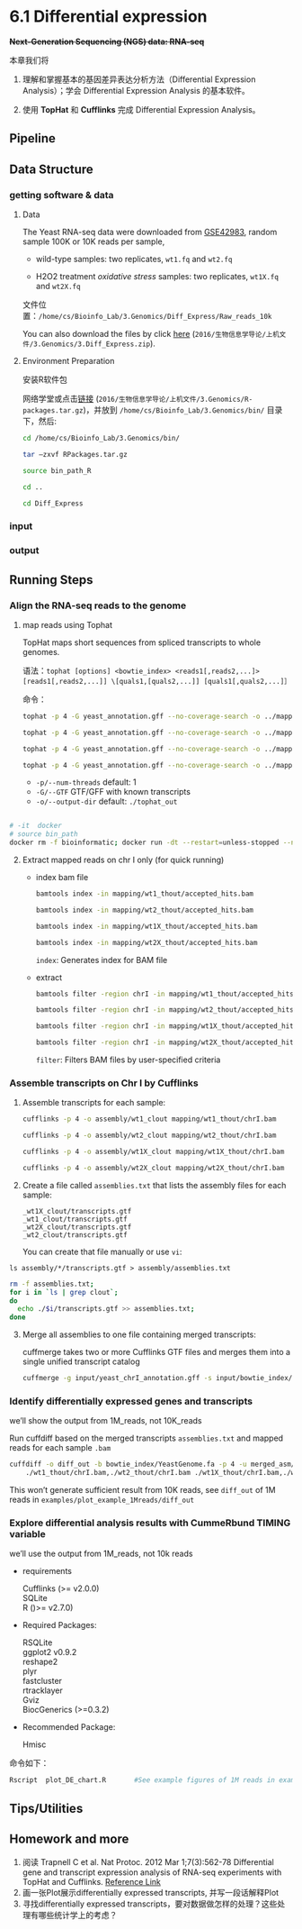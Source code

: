 # 6.1 Differential expression

~~**Next-Generation Sequencing (NGS) data: RNA-seq**~~

本章我们将

1. 理解和掌握基本的基因差异表达分析方法（Differential Expression Analysis）；学会 Differential Expression Analysis 的基本软件。

2. 使用 **TopHat** 和 **Cufflinks** 完成 Differential Expression Analysis。


## Pipeline


## Data Structure

### getting software & data

1. Data

   The Yeast RNA-seq data were downloaded from [GSE42983](https://www.ncbi.nlm.nih.gov/geo/query/acc.cgi?acc=GSE42983), 
       random sample 100K or 10K reads per sample,
   
   - wild-type samples: two replicates, `wt1.fq` and `wt2.fq`
   
   - H2O2 treatment _oxidative stress_ samples: two replicates, `wt1X.fq` and `wt2X.fq`
   
   文件位置：`/home/cs/Bioinfo_Lab/3.Genomics/Diff_Express/Raw_reads_10k`
   
   You can also download the files by click [here](https://www.jianguoyun.com/p/DTCJc-gQ0NLuBRj9kQ4#) (`2016/生物信息学导论/上机文件/3.Genomics/3.Diff_Express.zip`).

2. Environment Preparation

   安装R软件包
   
   网络学堂或点击[链接](https://www.jianguoyun.com/p/DTCJc-gQ0NLuBRj9kQ4#) (`2016/生物信息学导论/上机文件/3.Genomics/R-packages.tar.gz`)，并放到 `/home/cs/Bioinfo_Lab/3.Genomics/bin/` 目录下，然后:
   
   ```bash
   cd /home/cs/Bioinfo_Lab/3.Genomics/bin/
   
   tar –zxvf RPackages.tar.gz         
   
   source bin_path_R
   
   cd ..
   
   cd Diff_Express
   ```

### input

### output

## Running Steps

### Align the RNA-seq reads to the genome

1. map reads using Tophat

   TopHat maps short sequences from spliced transcripts to whole genomes.
   
   语法：`tophat [options] <bowtie_index> <reads1[,reads2,...]> [reads1[,reads2,...]] \[quals1,[quals2,...]] [quals1[,quals2,...]］`
   
   命令：
   
   ```bash
   tophat -p 4 -G yeast_annotation.gff --no-coverage-search -o ../mapping/wt1_thout bowtie_index/YeastGenome wt1.fq 
   
   tophat -p 4 -G yeast_annotation.gff --no-coverage-search -o ../mapping/wt2_thout bowtie_index/YeastGenome wt2.fq 
   
   tophat -p 4 -G yeast_annotation.gff --no-coverage-search -o ../mapping/wt1X_thout bowtie_index/YeastGenome wt1X.fq 
   
   tophat -p 4 -G yeast_annotation.gff --no-coverage-search -o ../mapping/wt2X_thout  bowtie_index/YeastGenome wt2X.fq
   ```
   
   - `-p/--num-threads`  default: 1                     
   - `-G/--GTF`          GTF/GFF with known transcripts 
   - `-o/--output-dir`   default: `./tophat_out`          

```bash

# -it  docker
# source bin_path
docker rm -f bioinformatic; docker run -dt --restart=unless-stopped --name bioinformatic bioinfo

```     
   
2. Extract mapped reads on chr I only (for quick running)
   
   - index bam file
   
     ```bash
     bamtools index -in mapping/wt1_thout/accepted_hits.bam 
     
     bamtools index -in mapping/wt2_thout/accepted_hits.bam 
     
     bamtools index -in mapping/wt1X_thout/accepted_hits.bam
     
     bamtools index -in mapping/wt2X_thout/accepted_hits.bam
     ```
     
     `index`: Generates index for BAM file
     
   - extract
     
     ```bash
     bamtools filter -region chrI -in mapping/wt1_thout/accepted_hits.bam -out mapping/wt1_thout/chrI.bam
     
     bamtools filter -region chrI -in mapping/wt2_thout/accepted_hits.bam -out mapping/wt2_thout/chrI.bam
     
     bamtools filter -region chrI -in mapping/wt1X_thout/accepted_hits.bam -out mapping/wt1X_thout/chrI.bam
     
     bamtools filter -region chrI -in mapping/wt2X_thout/accepted_hits.bam -out mapping/wt2X_thout/chrI.bam
     ```
     
     `filter`: Filters BAM files by user-specified criteria

### Assemble transcripts on Chr I by Cufflinks

1. Assemble transcripts for each sample:
   
   ```bash
   cufflinks -p 4 -o assembly/wt1_clout mapping/wt1_thout/chrI.bam 
   
   cufflinks -p 4 -o assembly/wt2_clout mapping/wt2_thout/chrI.bam 
   
   cufflinks -p 4 -o assembly/wt1X_clout mapping/wt1X_thout/chrI.bam 
   
   cufflinks -p 4 -o assembly/wt2X_clout mapping/wt2X_thout/chrI.bam
   ```
   
2. Create a file called `assemblies.txt` that lists the assembly files for each sample:
   
   ```
   _wt1X_clout/transcripts.gtf
   _wt1_clout/transcripts.gtf
   _wt2X_clout/transcripts.gtf   
   _wt2_clout/transcripts.gtf
   ```

   You can create that file manually or use `vi`:
   
`ls assembly/*/transcripts.gtf > assembly/assemblies.txt`

   ```bash
   rm -f assemblies.txt;
   for i in `ls | grep clout`;
   do 
     echo ./$i/transcripts.gtf >> assemblies.txt;
   done
   ```
   
3. Merge all assemblies to one file containing merged transcripts:
   
   cuffmerge takes two or more Cufflinks GTF files and merges them into a single unified transcript catalog
   
   ```bash
   cuffmerge -g input/yeast_chrI_annotation.gff -s input/bowtie_index/YeastGenome.fa -p 4 -o assembly/merged assembly/assemblies.txt 
   ```

### Identify differentially expressed genes and transcripts

we’ll show the output from 1M_reads, not 10K_reads

Run cuffdiff based on the merged transcripts `assemblies.txt` and mapped reads for each sample `.bam`

```bash
cuffdiff -o diff_out -b bowtie_index/YeastGenome.fa -p 4 -u merged_asm/merged.gtf \
    ./wt1_thout/chrI.bam,./wt2_thout/chrI.bam ./wt1X_thout/chrI.bam,./wt2X_thout/chrI.bam
```

This won’t generate sufficient result from 10K reads, see `diff_out` of 1M reads in `examples/plot_example_1Mreads/diff_out` 

### Explore differential analysis results with CummeRbund TIMING variable

we’ll use the output from 1M_reads, not 10k reads

- requirements

  Cufflinks (>= v2.0.0)  
  SQLite  
  R ()>= v2.7.0)

- Required Packages:

  RSQLite  
  ggplot2 v0.9.2  
  reshape2  
  plyr  
  fastcluster  
  rtracklayer  
  Gviz  
  BiocGenerics (>=0.3.2)  

- Recommended Package:

  Hmisc

命令如下：

```bash
Rscript  plot_DE_chart.R       #See example figures of 1M reads in examples/plot_example_1Mreads/DE_plots
```

## Tips/Utilities

## Homework and more

1. 阅读 Trapnell C et al. Nat Protoc. 2012 Mar 1;7(3):562-78 Differential gene and transcript expression analysis of RNA-seq experiments with TopHat and Cufflinks. [Reference Link](http://www.ncbi.nlm.nih.gov/pubmed/22383036)
2. 画一张Plot展示differentially expressed transcripts, 并写一段话解释Plot
3. 寻找differentially expressed transcripts，要对数据做怎样的处理？这些处理有哪些统计学上的考虑？



